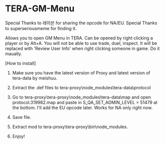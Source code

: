 # TERA-GM-Menu

Special Thanks to 레이븐 for sharing the opcode for NA/EU.
Special Thanks to superseriousmeme for finding it.

Allows you to open GM Menu in TERA. Can be opened by right clicking a player or by Alt+A.
You will not be able to use trade, duel, inspect. It will be replaced with 'Review User Info' when right clicking someone in game. 
Do it maually.

[How to install]

1) Make sure you have the latest version of Proxy and latest version of tera-data by meishuu.

2) Extract the .def files to tera-proxy\node_modules\tera-data\protocol

3) Go to tera-proxy\tera-proxy\node_modules\tera-data\map and open protocol.319982.map and paste in S_QA_SET_ADMIN_LEVEL = 51479 at the bottom. I'll add the EU opcode later. Works for NA only right now.

4) Save file.

5) Extract mod to tera-proxy\tera-proxy\bin\node_modules.

6) Enjoy!
